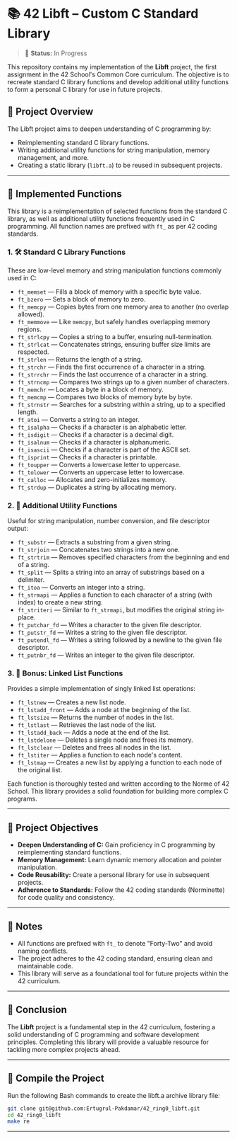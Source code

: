 # 📚 42 Libft – Custom C Standard Library

> 🚧 **Status:** In Progress

This repository contains my implementation of the **Libft** project, the first assignment in the 42 School's Common Core curriculum. The objective is to recreate standard C library functions and develop additional utility functions to form a personal C library for use in future projects.

## 🚀 Project Overview

The Libft project aims to deepen understanding of C programming by:

- Reimplementing standard C library functions.
- Writing additional utility functions for string manipulation, memory management, and more.
- Creating a static library (`libft.a`) to be reused in subsequent projects.

---

## 🧩 Implemented Functions

This library is a reimplementation of selected functions from the standard C library, as well as additional utility functions frequently used in C programming. All function names are prefixed with `ft_` as per 42 coding standards.

### 1. 🛠 Standard C Library Functions

These are low-level memory and string manipulation functions commonly used in C:

- `ft_memset` — Fills a block of memory with a specific byte value.
- `ft_bzero` — Sets a block of memory to zero.
- `ft_memcpy` — Copies bytes from one memory area to another (no overlap allowed).
- `ft_memmove` — Like `memcpy`, but safely handles overlapping memory regions.
- `ft_strlcpy` — Copies a string to a buffer, ensuring null-termination.
- `ft_strlcat` — Concatenates strings, ensuring buffer size limits are respected.
- `ft_strlen` — Returns the length of a string.
- `ft_strchr` — Finds the first occurrence of a character in a string.
- `ft_strrchr` — Finds the last occurrence of a character in a string.
- `ft_strncmp` — Compares two strings up to a given number of characters.
- `ft_memchr` — Locates a byte in a block of memory.
- `ft_memcmp` — Compares two blocks of memory byte by byte.
- `ft_strnstr` — Searches for a substring within a string, up to a specified length.
- `ft_atoi` — Converts a string to an integer.
- `ft_isalpha` — Checks if a character is an alphabetic letter.
- `ft_isdigit` — Checks if a character is a decimal digit.
- `ft_isalnum` — Checks if a character is alphanumeric.
- `ft_isascii` — Checks if a character is part of the ASCII set.
- `ft_isprint` — Checks if a character is printable.
- `ft_toupper` — Converts a lowercase letter to uppercase.
- `ft_tolower` — Converts an uppercase letter to lowercase.
- `ft_calloc` — Allocates and zero-initializes memory.
- `ft_strdup` — Duplicates a string by allocating memory.

### 2. 🧰 Additional Utility Functions

Useful for string manipulation, number conversion, and file descriptor output:

- `ft_substr` — Extracts a substring from a given string.
- `ft_strjoin` — Concatenates two strings into a new one.
- `ft_strtrim` — Removes specified characters from the beginning and end of a string.
- `ft_split` — Splits a string into an array of substrings based on a delimiter.
- `ft_itoa` — Converts an integer into a string.
- `ft_strmapi` — Applies a function to each character of a string (with index) to create a new string.
- `ft_striteri` — Similar to `ft_strmapi`, but modifies the original string in-place.
- `ft_putchar_fd` — Writes a character to the given file descriptor.
- `ft_putstr_fd` — Writes a string to the given file descriptor.
- `ft_putendl_fd` — Writes a string followed by a newline to the given file descriptor.
- `ft_putnbr_fd` — Writes an integer to the given file descriptor.

### 3. 🧱 Bonus: Linked List Functions

Provides a simple implementation of singly linked list operations:

- `ft_lstnew` — Creates a new list node.
- `ft_lstadd_front` — Adds a node at the beginning of the list.
- `ft_lstsize` — Returns the number of nodes in the list.
- `ft_lstlast` — Retrieves the last node of the list.
- `ft_lstadd_back` — Adds a node at the end of the list.
- `ft_lstdelone` — Deletes a single node and frees its memory.
- `ft_lstclear` — Deletes and frees all nodes in the list.
- `ft_lstiter` — Applies a function to each node's content.
- `ft_lstmap` — Creates a new list by applying a function to each node of the original list.

Each function is thoroughly tested and written according to the Norme of 42 School. This library provides a solid foundation for building more complex C programs.

---

## 🧠 Project Objectives

- **Deepen Understanding of C:** Gain proficiency in C programming by reimplementing standard functions.
- **Memory Management:** Learn dynamic memory allocation and pointer manipulation.
- **Code Reusability:** Create a personal library for use in subsequent projects.
- **Adherence to Standards:** Follow the 42 coding standards (Norminette) for code quality and consistency.

---

## 📌 Notes

- All functions are prefixed with `ft_` to denote "Forty-Two" and avoid naming conflicts.
- The project adheres to the 42 coding standard, ensuring clean and maintainable code.
- This library will serve as a foundational tool for future projects within the 42 curriculum.

---

## 🧠 Conclusion

The **Libft** project is a fundamental step in the 42 curriculum, fostering a solid understanding of C programming and software development principles. Completing this library will provide a valuable resource for tackling more complex projects ahead.

---

## 🏃 Compile the Project

Run the following Bash commands to create the libft.a archive library file:
```bash
git clone git@github.com:Ertugrul-Pakdamar/42_ring0_libft.git
cd 42_ring0_libft
make re
```

---
